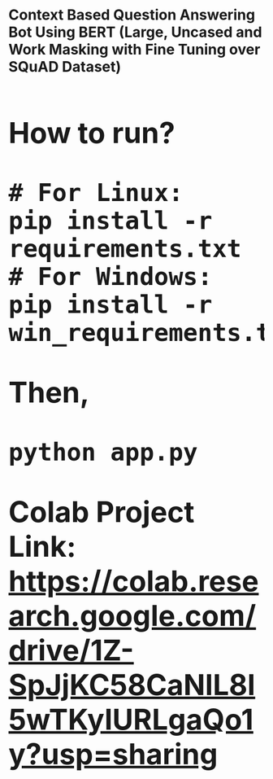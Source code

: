 **<h1>Context Based Question Answering Bot Using BERT (Large, Uncased and Work Masking with Fine Tuning over SQuAD Dataset)<h1>**

**How to run?**
<br>

```
# For Linux:
pip install -r requirements.txt
# For Windows:
pip install -r win_requirements.txt
```
Then,
```
python app.py
```

**Colab Project Link:** <br>
https://colab.research.google.com/drive/1Z-SpJjKC58CaNlL8l5wTKyIURLgaQo1y?usp=sharing
<br><br>